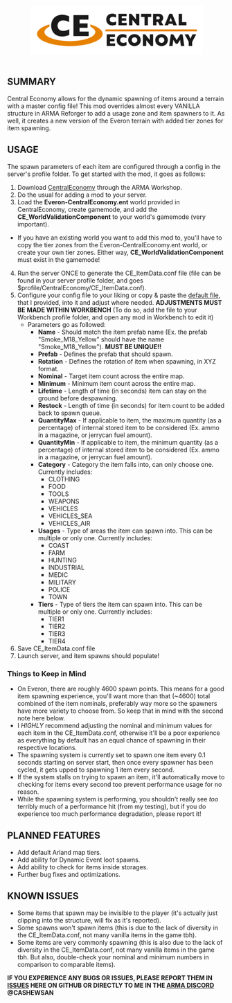 <div align="center">
<picture>
  <source media="(prefers-color-scheme: dark)" width="400" srcset="https://github.com/CashewSan/Central-Economy/blob/main/.github/CE_Logo_Dark.png?raw=true">
  <source media="(prefers-color-scheme: light)" width="400" srcset="https://github.com/CashewSan/Central-Economy/blob/main/.github/CE_Logo_Light.png?raw=true">
  <img alt="Central Economy" width="400" src="https://github.com/CashewSan/Central-Economy/blob/main/.github/CE_Logo_Light.png?raw=true">
</picture>
<br/><br/>

<div align="left">
  
## SUMMARY
Central Economy allows for the dynamic spawning of items around a terrain with a master config file!
This mod overrides almost every VANILLA structure in ARMA Reforger to add a usage zone and item spawners to it. As well, it creates a new version of the Everon terrain with added tier zones for item spawning.

## USAGE
The spawn parameters of each item are configured through a config in the server's profile folder. To get started with the mod, it goes as follows:
1. Download [CentralEconomy](https://reforger.armaplatform.com/workshop/6265238BFD2AC936-CentralEconomy) through the ARMA Workshop.
2. Do the usual for adding a mod to your server.
3. Load the **Everon-CentralEconomy.ent** world provided in CentralEconomy, create gamemode, and add the **CE_WorldValidationComponent** to your world's gamemode (very important).
  - If you have an existing world you want to add this mod to, you'll have to copy the tier zones from the Everon-CentralEconomy.ent world, or create your own tier zones. Either way, **CE_WorldValidationComponent** must exist in the gamemode!
4. Run the server ONCE to generate the CE_ItemData.conf file (file can be found in your server profile folder, and goes $profile/CentralEconomy/CE_ItemData.conf).
5. Configure your config file to your liking or copy & paste the [default file](CE_ItemData.conf), that I provided, into it and adjust where needed. **ADJUSTMENTS MUST BE MADE WITHIN WORKBENCH** (To do so, add the file to your Workbench profile folder, and open any mod in Workbench to edit it)
   - Parameters go as followed:
     - **Name** - Should match the item prefab name (Ex. the prefab "Smoke_M18_Yellow" should have the name "Smoke_M18_Yellow"). **MUST BE UNIQUE!!**
     - **Prefab** - Defines the prefab that should spawn.
     - **Rotation** - Defines the rotation of item when spawning, in XYZ format.
     - **Nominal** - Target item count across the entire map.
     - **Minimum** - Minimum item count across the entire map.
     - **Lifetime** - Length of time (in seconds) item can stay on the ground before despawning.
     - **Restock** - Length of time (in seconds) for item count to be added back to spawn queue.
     - **QuantityMax** - If applicable to item, the maximum quantity (as a percentage) of internal stored item to be considered (Ex. ammo in a magazine, or jerrycan fuel amount).
     - **QuantityMin** - If applicable to item, the minimum quantity (as a percentage) of internal stored item to be considered (Ex. ammo in a magazine, or jerrycan fuel amount).
     - **Category** - Category the item falls into, can only choose one. Currently includes:
       - CLOTHING
       - FOOD
       - TOOLS
       - WEAPONS
       - VEHICLES
       - VEHICLES_SEA
       - VEHICLES_AIR
     - **Usages** - Type of areas the item can spawn into. This can be multiple or only one. Currently includes:
       - COAST
       - FARM
       - HUNTING
       - INDUSTRIAL
       - MEDIC
       - MILITARY
       - POLICE
       - TOWN
     - **Tiers** - Type of tiers the item can spawn into. This can be multiple or only one. Currently includes:
       - TIER1
       - TIER2
       - TIER3
       - TIER4
6. Save CE_ItemData.conf file
7. Launch server, and item spawns should populate!

### Things to Keep in Mind
- On Everon, there are roughly 4600 spawn points. This means for a good item spawning experience, you'll want more than that (~4600) total combined of the item nominals, preferably way more so the spawners have more variety to choose from. So keep that in mind with the second note here below.
- I *HIGHLY* recommend adjusting the nominal and minimum values for each item in the CE_ItemData.conf, otherwise it'll be a poor experience as everything by default has an equal chance of spawning in their respective locations.
- The spawning system is currently set to spawn one item every 0.1 seconds starting on server start, then once every spawner has been cycled, it gets upped to spawning 1 item every second.
- If the system stalls on trying to spawn an item, it'll automatically move to checking for items every second too prevent performance usage for no reason.
- While the spawning system is performing, you shouldn't really see *too* terribly much of a performance hit (from my testing), but if you do experience too much performance degradation, please report it!

## PLANNED FEATURES
- Add default Arland map tiers.
- Add ability for Dynamic Event loot spawns.
- Add ability to check for items inside storages.
- Further bug fixes and optimizations.

## KNOWN ISSUES
- Some items that spawn may be invisible to the player (it's actually just clipping into the structure, will fix as it's reported).
- Some spawns won't spawn items (this is due to the lack of diversity in the CE_ItemData.conf, not many vanilla items in the game tbh).
- Some items are very commonly spawning (this is also due to the lack of diversity in the CE_ItemData.conf, not many vanilla items in the game tbh. But also, double-check your nominal and minimum numbers in comparison to comparable items).

**IF YOU EXPERIENCE ANY BUGS OR ISSUES, PLEASE REPORT THEM IN [ISSUES](https://github.com/CashewSan/Central-Economy/issues) HERE ON GITHUB OR DIRECTLY TO ME IN THE [ARMA DISCORD](https://discord.com/channels/105462288051380224/1301291009635909664) @CASHEWSAN**
